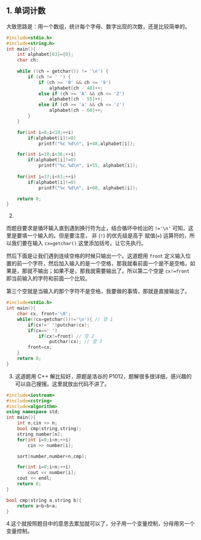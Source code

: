 ## 1. 单词计数

大致思路是：用一个数组，统计每个字母、数字出现的次数，还是比较简单的。

```c
#include<stdio.h>
#include<string.h>
int main(){
    int alphabet[63]={0};
    char ch;
    
    while ((ch = getchar()) != '\n') {
        if (ch != ' ') {
            if (ch >= '0' && ch <= '9')
                alphabet[ch - 48]++;
            else if (ch >= 'A' && ch <= 'Z')
                alphabet[ch - 55]++;
            else if (ch >= 'a' && ch <= 'z')
                alphabet[ch - 60]++;
        }
    }

    for(int i=0;i<10;++i)
        if(alphabet[i]!=0)
            printf("%c %d\n", i+48,alphabet[i]);

    for(int i=10;i<36;++i)
        if(alphabet[i]!=0)
            printf("%c %d\n", i+55, alphabet[i]);
    
    for(int i=37;i<63;++i)
        if(alphabet[i]!=0)
            printf("%c %d\n", i+60, alphabet[i]);

    return 0;
}
```

2. 
而题目要求是循环输入直到遇到换行符为止，结合循环中给出的 `!='\n'` 可知，这里是要填一个输入的。但是要注意， 非 (`!`) 的优先级是高于 赋值(`=`) 运算符的，所以我们要在输入 `cx=getchar()` 这里添加括号，让它先执行。

然后下面是让我们遇到连续空格的时候只输出一个。这道题用 `front` 定义输入位置的前一个字符，然后加入输入的是一个空格，那我就看前面一个是不是空格，如果是，那就不输出；如果不是，那我就需要输出了。所以第二个空是 `cx!=front` 即当前输入的字符和前面一个比较。

第三个空就是当输入的那个字符不是空格，我要做的事情，那就是直接输出了。

```c
#include<stdio.h>
int main(){
    char cx, front='\0';
    while((cx=getchar())!='\n'){ // 空 1
        if(cx!=' ')putchar(cx);
        if(cx==' ')
            if(cx!=front) // 空 2
                putchar(cx); // 空 3
        front=cx;
    }
    return 0;
}
```

3. 这道题用 C++ 解比较好，原题是洛谷的 P1012，题解很多很详细，感兴趣的可以自己搜搜。这里就放出代码不讲了。
```cpp
#include<iostream>
#include<cstring>
#include<algorithm>
using namespace std;
int main(){
    int n;cin >> n;
    bool cmp(string,string);
    string number[n];
    for(int i=0;i<n;++i)
        cin >> number[i];

    sort(number,number+n,cmp);

    for(int i=0;i<n;++i)
        cout << number[i];
    cout << endl;
    return 0;
}

bool cmp(string a,string b){
    return a+b>b+a;
}
```

4.这个就按照题目中的意思去累加就可以了，分子用一个变量控制，分母用另一个变量控制。

